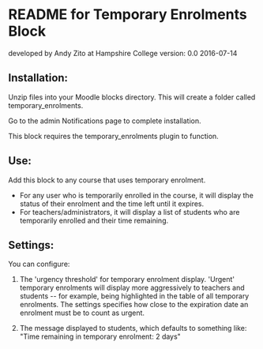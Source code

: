 # README for Temporary Enrolments Block
developed by Andy Zito at Hampshire College
version: 0.0 2016-07-14

## Installation:

Unzip files into your Moodle blocks directory. This will create a folder called temporary_enrolments.

Go to the admin Notifications page to complete installation.

This block requires the temporary_enrolments plugin to function.

## Use:

Add this block to any course that uses temporary enrolment.

* For any user who is temporarily enrolled in the course, it will display the status of their enrolment and the time left until it expires.
* For teachers/administrators, it will display a list of students who are temporarily enrolled and their time remaining.

## Settings:

You can configure:

1. The 'urgency threshold' for temporary enrolment display. 'Urgent' temporary enrolments will display more aggressively to teachers and students -- for example, being highlighted in the table of all temporary enrolments. The settings specifies how close to the expiration date an enrolment must be to count as urgent.

2. The message displayed to students, which defaults to something like: "Time remaining in temporary enrolment: 2 days"
